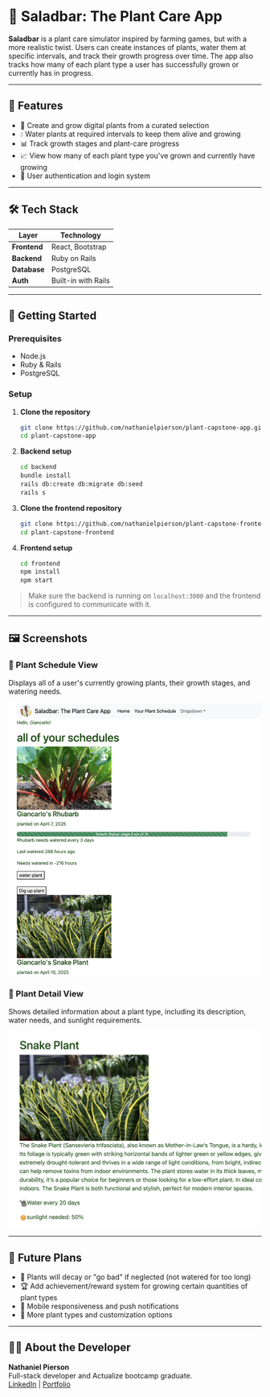 # 🥗 Saladbar: The Plant Care App

**Saladbar** is a plant care simulator inspired by farming games, but with a more realistic twist. Users can create instances of plants, water them at specific intervals, and track their growth progress over time. The app also tracks how many of each plant type a user has successfully grown or currently has in progress.

---

## 🌱 Features

- 🌿 Create and grow digital plants from a curated selection
- 💧 Water plants at required intervals to keep them alive and growing
- 📊 Track growth stages and plant-care progress
- 📈 View how many of each plant type you've grown and currently have growing
- 🔐 User authentication and login system

---

## 🛠 Tech Stack

| Layer         | Technology        |
| ------------- | ----------------- |
| **Frontend**  | React, Bootstrap  |
| **Backend**   | Ruby on Rails     |
| **Database**  | PostgreSQL        |
| **Auth**      | Built-in with Rails |

---

## 🚀 Getting Started

### Prerequisites
- Node.js
- Ruby & Rails
- PostgreSQL

### Setup

1. **Clone the repository**  
   ```bash
   git clone https://github.com/nathanielpierson/plant-capstone-app.git
   cd plant-capstone-app
   ```

2. **Backend setup**  
   ```bash
   cd backend
   bundle install
   rails db:create db:migrate db:seed
   rails s
   ```

3. **Clone the frontend repository**
   ```bash
   git clone https://github.com/nathanielpierson/plant-capstone-frontend
   cd plant-capstone-frontend

3. **Frontend setup**  
   ```bash
   cd frontend
   npm install
   npm start
   ```

> Make sure the backend is running on `localhost:3000` and the frontend is configured to communicate with it.

---

## 🖼 Screenshots

### 📅 Plant Schedule View
Displays all of a user's currently growing plants, their growth stages, and watering needs.

![Plant Schedule Screenshot](./screenshots/Screenshot_plant_schedule.png)

### 🌿 Plant Detail View
Shows detailed information about a plant type, including its description, water needs, and sunlight requirements.

![Plant Detail Screenshot](./screenshots/Screenshot_plant_detail.png)

---

## 🎯 Future Plans

- 🧟 Plants will decay or "go bad" if neglected (not watered for too long)
- 🏆 Add achievement/reward system for growing certain quantities of plant types
- 📱 Mobile responsiveness and push notifications
- 🎨 More plant types and customization options

---

## 👨‍💻 About the Developer

**Nathaniel Pierson**  
Full-stack developer and Actualize bootcamp graduate.  
[LinkedIn](https://www.linkedin.com/in/nathanielpierson) | [Portfolio](#)
